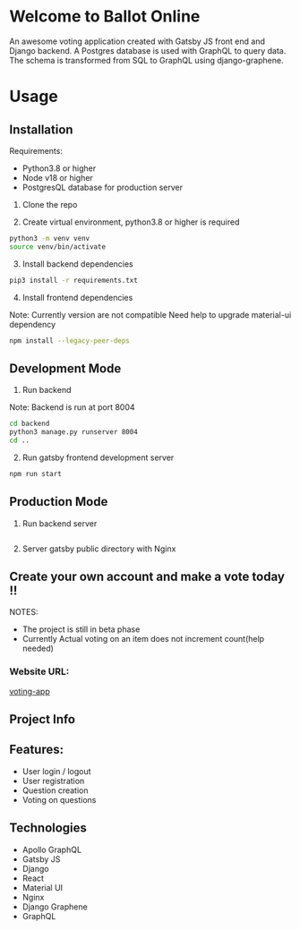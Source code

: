 # Welcome to Ballot Online

An awesome voting application created with Gatsby JS front end and Django backend.
A Postgres database is used with GraphQL to query data.
The schema is transformed from SQL to GraphQL using django-graphene.

# Usage

## Installation

Requirements:

- Python3.8 or higher
- Node v18 or higher
- PostgresQL database for production server

1. Clone the repo

2. Create virtual environment, python3.8 or higher is required

```sh
python3 -m venv venv
source venv/bin/activate
```

3. Install backend dependencies

```sh
pip3 install -r requirements.txt
```

4. Install frontend dependencies

Note:
Currently version are not compatible
Need help to upgrade material-ui dependency

```sh
npm install --legacy-peer-deps
```

## Development Mode

1. Run backend

Note:
Backend is run at port 8004

```sh
cd backend
python3 manage.py runserver 8004
cd ..
```

2. Run gatsby frontend development server

```sh
npm run start
```

## Production Mode

1. Run backend server

```sh

```

2. Server gatsby public directory with Nginx

## Create your own account and make a vote today !!

NOTES:

- The project is still in beta phase
- Currently Actual voting on an item does not increment count(help needed)

### Website URL:

[voting-app](https://ballot-online.zeroisone.io)

## Project Info

## Features:

- User login / logout
- User registration
- Question creation
- Voting on questions

## Technologies

- Apollo GraphQL
- Gatsby JS
- Django
- React
- Material UI
- Nginx
- Django Graphene
- GraphQL
